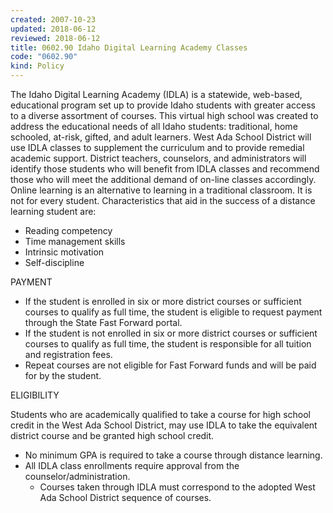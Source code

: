 ```yaml
---
created: 2007-10-23
updated: 2018-06-12
reviewed: 2018-06-12
title: 0602.90 Idaho Digital Learning Academy Classes
code: "0602.90"
kind: Policy
---
```


The Idaho Digital Learning Academy (IDLA) is a statewide, web-based, educational program set up to provide Idaho students with greater access to a diverse assortment of courses. This virtual high school was created to address the educational needs of all Idaho students: traditional, home schooled, at-risk, gifted, and adult learners. West Ada School District will use IDLA classes to supplement the curriculum and to provide remedial academic support. District teachers, counselors, and administrators will identify those students who will benefit from IDLA classes and recommend those who will meet the additional demand of on-line classes accordingly. Online learning is an alternative to learning in a traditional classroom. It is not for every student. Characteristics that aid in the success of a distance learning student are:

- Reading competency
- Time management skills
- Intrinsic motivation
- Self-discipline

PAYMENT

- If the student is enrolled in six or more district courses or sufficient courses to qualify as full time, the student is eligible to request payment through the State Fast Forward portal.
- If the student is not enrolled in six or more district courses or sufficient courses to qualify as full time, the student is responsible for all tuition and registration fees.
- Repeat courses are not eligible for Fast Forward funds and will be paid for by the student.

ELIGIBILITY

Students who are academically qualified to take a course for high school credit in the West Ada School District, may use IDLA to take the equivalent district course and be granted high school credit.

- No minimum GPA is required to take a course through distance learning.
- All IDLA class enrollments require approval from the counselor/administration.
    - Courses taken through IDLA must correspond to the adopted West Ada School District sequence of courses.
